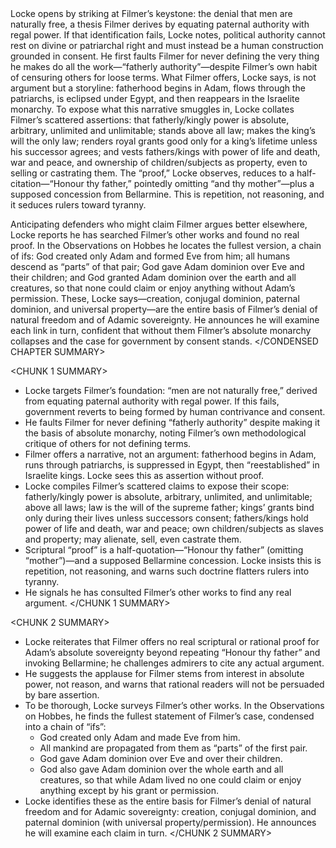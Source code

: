 <CONDENSED CHAPTER SUMMARY>
Locke opens by striking at Filmer’s keystone: the denial that men are naturally free, a thesis Filmer derives by equating paternal authority with regal power. If that identification fails, Locke notes, political authority cannot rest on divine or patriarchal right and must instead be a human construction grounded in consent. He first faults Filmer for never defining the very thing he makes do all the work—“fatherly authority”—despite Filmer’s own habit of censuring others for loose terms. What Filmer offers, Locke says, is not argument but a storyline: fatherhood begins in Adam, flows through the patriarchs, is eclipsed under Egypt, and then reappears in the Israelite monarchy. To expose what this narrative smuggles in, Locke collates Filmer’s scattered assertions: that fatherly/kingly power is absolute, arbitrary, unlimited and unlimitable; stands above all law; makes the king’s will the only law; renders royal grants good only for a king’s lifetime unless his successor agrees; and vests fathers/kings with power of life and death, war and peace, and ownership of children/subjects as property, even to selling or castrating them. The “proof,” Locke observes, reduces to a half-citation—“Honour thy father,” pointedly omitting “and thy mother”—plus a supposed concession from Bellarmine. This is repetition, not reasoning, and it seduces rulers toward tyranny.

Anticipating defenders who might claim Filmer argues better elsewhere, Locke reports he has searched Filmer’s other works and found no real proof. In the Observations on Hobbes he locates the fullest version, a chain of ifs: God created only Adam and formed Eve from him; all humans descend as “parts” of that pair; God gave Adam dominion over Eve and their children; and God granted Adam dominion over the earth and all creatures, so that none could claim or enjoy anything without Adam’s permission. These, Locke says—creation, conjugal dominion, paternal dominion, and universal property—are the entire basis of Filmer’s denial of natural freedom and of Adamic sovereignty. He announces he will examine each link in turn, confident that without them Filmer’s absolute monarchy collapses and the case for government by consent stands.
</CONDENSED CHAPTER SUMMARY>

<CHUNK 1 SUMMARY>
- Locke targets Filmer’s foundation: “men are not naturally free,” derived from equating paternal authority with regal power. If this fails, government reverts to being formed by human contrivance and consent.
- He faults Filmer for never defining “fatherly authority” despite making it the basis of absolute monarchy, noting Filmer’s own methodological critique of others for not defining terms.
- Filmer offers a narrative, not an argument: fatherhood begins in Adam, runs through patriarchs, is suppressed in Egypt, then “reestablished” in Israelite kings. Locke sees this as assertion without proof.
- Locke compiles Filmer’s scattered claims to expose their scope: fatherly/kingly power is absolute, arbitrary, unlimited, and unlimitable; above all laws; law is the will of the supreme father; kings’ grants bind only during their lives unless successors consent; fathers/kings hold power of life and death, war and peace; own children/subjects as slaves and property; may alienate, sell, even castrate them.
- Scriptural “proof” is a half-quotation—“Honour thy father” (omitting “mother”)—and a supposed Bellarmine concession. Locke insists this is repetition, not reasoning, and warns such doctrine flatters rulers into tyranny.
- He signals he has consulted Filmer’s other works to find any real argument.
</CHUNK 1 SUMMARY>

<CHUNK 2 SUMMARY>
- Locke reiterates that Filmer offers no real scriptural or rational proof for Adam’s absolute sovereignty beyond repeating “Honour thy father” and invoking Bellarmine; he challenges admirers to cite any actual argument.
- He suggests the applause for Filmer stems from interest in absolute power, not reason, and warns that rational readers will not be persuaded by bare assertion.
- To be thorough, Locke surveys Filmer’s other works. In the Observations on Hobbes, he finds the fullest statement of Filmer’s case, condensed into a chain of “ifs”:
  - God created only Adam and made Eve from him.
  - All mankind are propagated from them as “parts” of the first pair.
  - God gave Adam dominion over Eve and over their children.
  - God also gave Adam dominion over the whole earth and all creatures, so that while Adam lived no one could claim or enjoy anything except by his grant or permission.
- Locke identifies these as the entire basis for Filmer’s denial of natural freedom and for Adamic sovereignty: creation, conjugal dominion, and paternal dominion (with universal property/permission). He announces he will examine each claim in turn.
</CHUNK 2 SUMMARY>